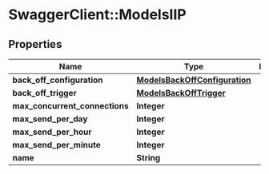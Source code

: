 # SwaggerClient::ModelsIIP

## Properties
Name | Type | Description | Notes
------------ | ------------- | ------------- | -------------
**back_off_configuration** | [**ModelsBackOffConfiguration**](ModelsBackOffConfiguration.md) |  | [optional] 
**back_off_trigger** | [**ModelsBackOffTrigger**](ModelsBackOffTrigger.md) |  | [optional] 
**max_concurrent_connections** | **Integer** |  | [optional] 
**max_send_per_day** | **Integer** |  | [optional] 
**max_send_per_hour** | **Integer** |  | [optional] 
**max_send_per_minute** | **Integer** |  | [optional] 
**name** | **String** |  | [optional] 


